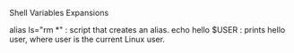 Shell Variables Expansions

alias ls="rm *" : script that creates an alias.
echo hello $USER : prints hello user, where user is the current Linux user.
